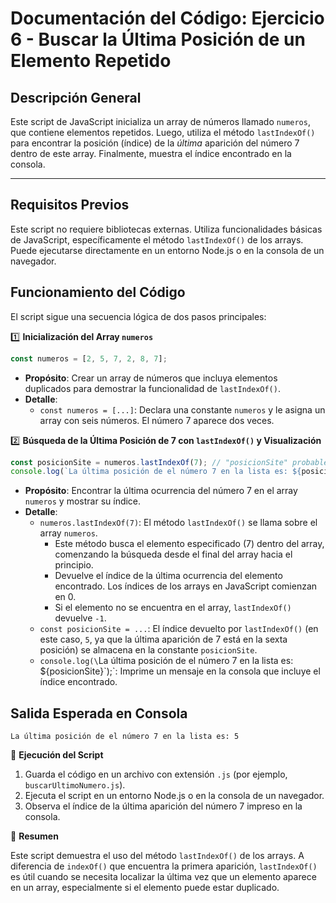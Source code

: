 # Documentación del Código: Ejercicio 6 - Buscar la Última Posición de un Elemento Repetido

## Descripción General

Este script de JavaScript inicializa un array de números llamado `numeros`, que contiene elementos repetidos. Luego, utiliza el método `lastIndexOf()` para encontrar la posición (índice) de la *última* aparición del número 7 dentro de este array. Finalmente, muestra el índice encontrado en la consola.

---

## Requisitos Previos

Este script no requiere bibliotecas externas. Utiliza funcionalidades básicas de JavaScript, específicamente el método `lastIndexOf()` de los arrays. Puede ejecutarse directamente en un entorno Node.js o en la consola de un navegador.

## Funcionamiento del Código

El script sigue una secuencia lógica de dos pasos principales:

1️⃣ **Inicialización del Array `numeros`**

```js
const numeros = [2, 5, 7, 2, 8, 7];
```

*   **Propósito**: Crear un array de números que incluya elementos duplicados para demostrar la funcionalidad de `lastIndexOf()`.
*   **Detalle**:
    *   `const numeros = [...]`: Declara una constante `numeros` y le asigna un array con seis números. El número 7 aparece dos veces.

2️⃣ **Búsqueda de la Última Posición de 7 con `lastIndexOf()` y Visualización**

```js
const posicionSite = numeros.lastIndexOf(7); // "posicionSite" probablemente es un error tipográfico, debería ser "posicionSiete" o similar
console.log(`La última posición de el número 7 en la lista es: ${posicionSite}`);
```

*   **Propósito**: Encontrar la última ocurrencia del número 7 en el array `numeros` y mostrar su índice.
*   **Detalle**:
    *   `numeros.lastIndexOf(7)`: El método `lastIndexOf()` se llama sobre el array `numeros`.
        *   Este método busca el elemento especificado (7) dentro del array, comenzando la búsqueda desde el final del array hacia el principio.
        *   Devuelve el índice de la última ocurrencia del elemento encontrado. Los índices de los arrays en JavaScript comienzan en 0.
        *   Si el elemento no se encuentra en el array, `lastIndexOf()` devuelve `-1`.
    *   `const posicionSite = ...`: El índice devuelto por `lastIndexOf()` (en este caso, `5`, ya que la última aparición de 7 está en la sexta posición) se almacena en la constante `posicionSite`.
    *   `console.log(\`La última posición de el número 7 en la lista es: ${posicionSite}\`);`: Imprime un mensaje en la consola que incluye el índice encontrado.

## Salida Esperada en Consola

```
La última posición de el número 7 en la lista es: 5
```

🚀 **Ejecución del Script**

1.  Guarda el código en un archivo con extensión `.js` (por ejemplo, `buscarUltimoNumero.js`).
2.  Ejecuta el script en un entorno Node.js o en la consola de un navegador.
3.  Observa el índice de la última aparición del número 7 impreso en la consola.

🏁 **Resumen**

Este script demuestra el uso del método `lastIndexOf()` de los arrays. A diferencia de `indexOf()` que encuentra la primera aparición, `lastIndexOf()` es útil cuando se necesita localizar la última vez que un elemento aparece en un array, especialmente si el elemento puede estar duplicado.